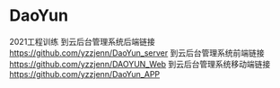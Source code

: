 # DaoYun
2021工程训练
到云后台管理系统后端链接  https://github.com/yzzjenn/DaoYun_server
到云后台管理系统前端链接  https://github.com/yzzjenn/DAOYUN_Web
到云后台管理系统移动端链接  https://github.com/yzzjenn/DaoYun_APP
